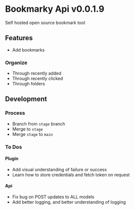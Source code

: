 # Bookmarky Api v0.0.1.9
Self hosted open source bookmark tool

## Features
 - Add bookmarks

### Organize
 - Through recently added
 - Through recently clicked
 - Through folders

## Development
### Process
 - Branch from `stage` branch
 - Merge to `stage`
 - Merge `stage` to `main`



### To Dos
#### Plugin
 - Add visual understanding of failure or success
 - Learn how to store credentials and fetch token on request

#### Api
 - Fix bug on POST updates to ALL models
 - Add better logging, and better understanding of logging
 